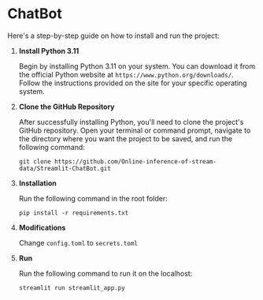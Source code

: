 # ChatBot

Here's a step-by-step guide on how to install and run the project:

1. **Install Python 3.11**

   Begin by installing Python 3.11 on your system. You can download it from the official Python website at `https://www.python.org/downloads/`. Follow the instructions provided on the site for your specific operating system.

2. **Clone the GitHub Repository**

   After successfully installing Python, you'll need to clone the project's GitHub repository. Open your terminal or command prompt, navigate to the directory where you want the project to be saved, and run the following command:

   ```
   git clone https://github.com/Online-inference-of-stream-data/Streamlit-ChatBot.git
   ```

3. **Installation**

   Run the following command in the root folder:

   ```
   pip install -r requirements.txt
   ```

4. **Modifications**

   Change `config.toml` to `secrets.toml`

5. **Run**

   Run the following command to run it on the localhost:

   ```
   streamlit run streamlit_app.py
   ```
